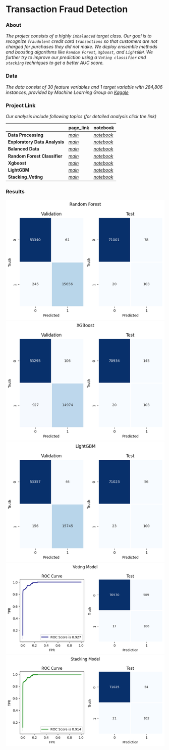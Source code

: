 # **Transaction Fraud Detection**

### **About**

*The project consists of a highly `imbalanced` target class. Our goal is to recognize `fraudulent` credit card `transactions` so that customers are not charged for purchases they did not make. We deploy ensemble methods and boosting algorithms like `Random Forest`, `Xgboost`, and `LightGBM`. We further try to improve our prediction using a `Voting classifier` and `stacking` techniques to get a better AUC score.*

### **Data**
*The data consist of 30 feature variables and 1 target variable with 284,806 instances, provided by Machine Learning Group on [Kaggle](https://www.kaggle.com/datasets/mlg-ulb/creditcardfraud)*


### **Project Link** 

*Our analysis include following topics (for detailed analysis click the link)*

||page_link|notebook|
|---|---|---|
|**Data Processing**|[*main*](https://github.com/nabeel-io/customer_transaction_prediction/tree/main/DataProcessing)|[*notebook*](DataProcessing/DataProcessing.ipynb)|
|**Exploratory Data Analysis**|[*main*](https://github.com/nabeel-io/customer_transaction_prediction/tree/main/EDA)|[*notebook*](EDA/EDA.ipynb)|
|**Balanced Data**|[*main*](https://github.com/nabeel-io/customer_transaction_prediction/tree/main/BalancedData)|[*notebook*](BalancedData/BalancedData.ipynb)|
|**Random Forest Classifier**|[*main*](https://github.com/nabeel-io/customer_transaction_prediction/tree/main/RandomForest)|[*notebook*](RandomForest/RandomForest.ipynb)|
|**Xgboost**|[*main*](https://github.com/nabeel-io/customer_transaction_prediction/tree/main/Xgboost)|[*notebook*](Xgboost/Xgboost.ipynb)|
|**LightGBM**|[*main*](https://github.com/nabeel-io/customer_transaction_prediction/tree/main/LightGBM)|[*notebook*](LightGBM/LightGBM.ipynb)|
|**Stacking_Voting**|[*main*](https://github.com/nabeel-io/customer_transaction_prediction/tree/main/Stacking_Voting)|[*notebook*](Stacking_Voting/Stacking_Blending.ipynb)|


### **Results**
![RFC](RandomForest/output_26_1.png)
![XGB](Xgboost/output_24_1.png)
![LGBM](LightGBM/output_24_0.png)
![Vot](Stacking_Voting/output_16_0.png)
![Sta](Stacking_Voting/output_24_0.png)

